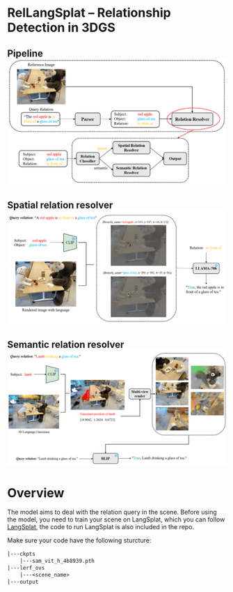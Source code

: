 # RelLangSplat – Relationship Detection in 3DGS

## Pipeline ![pipeline](https://github.com/jackyhuuuu/RelLangSplat/raw/master/images/RelLangSplat_Pipeline.png)

## Spatial relation resolver ![spatial](https://github.com/jackyhuuuu/RelLangSplat/raw/master/images/Spatial_relation_resolver.png)

## Semantic relation resolver ![semantic](https://github.com/jackyhuuuu/RelLangSplat/raw/master/images/Semantic_relation_resolver.png)

# Overview
The model aims to deal with the relation query in the scene. Before using the model, you need to train your scene on LangSplat, which you can follow [LangSplat](https://github.com/minghanqin/LangSplat), the code to run LangSplat is also included in the repo.

Make sure your code have the following sturcture:
```RelLangSplat
|---ckpts
    |---sam_vit_h_4b8939.pth
|---lerf_ovs
    |---<scene_name>
|---output
    

